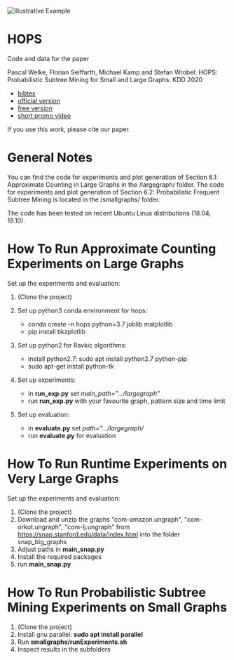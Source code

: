 ![Illustrative Example](estimate.gif)

# HOPS
Code and data for the paper

Pascal Welke, Florian Seiffarth, Michael Kamp and Stefan Wrobel:
HOPS: Probabilistic Subtree Mining for Small and Large Graphs.
KDD 2020 

- [bibtex](https://dblp.uni-trier.de/rec/conf/kdd/WelkeSKW20.html?view=bibtex)
- [official version](https://dl.acm.org/doi/10.1145/3394486.3403180)
- [free version](https://mlai.cs.uni-bonn.de/publications/welke2020-hops)
- [short promo video](https://vimeo.com/445583278)

If you use this work, please cite our paper.


# General Notes

You can find the code for experiments and plot generation of Section 6.1: Approximate Counting in Large Graphs in the /largegraph/ folder.
The code for experiments and plot generation of Section 6.2: Probabilistic Frequent Subtree Mining is located in the /smallgraphs/ folder.

The code has been tested on recent Ubuntu Linux distributions (18.04, 19.10).

# How To Run Approximate Counting Experiments on Large Graphs

Set up the experiments and evaluation:
1. (Clone the project)
2. Set up python3 conda environment for hops:
   * conda create -n hops python=3.7 joblib matplotlib
   * pip install tikzplotlib
3. Set up python2 for Ravkic algorithms:
   * install python2.7: sudo apt install python2.7 python-pip
   * sudo apt-get install python-tk

4. Set up experiments:
   * in **run_exp.py** set *main_path=".../largegraph"*
   * run **run_exp.py** with your favourite graph, pattern size and time limit
5. Set up evaluation:
   * in **evaluate.py** set *path=".../largegraph/*
   * run **evaluate.py** for evaluation 

# How To Run Runtime Experiments on Very Large Graphs
Set up the experiments and evaluation:
1. (Clone the project)
2. Download and unzip the graphs "com-amazon.ungraph", "com-orkut.ungraph", "com-lj.ungraph" from https://snap.stanford.edu/data/index.html into the folder snap_big_graphs
3. Adjust paths in **main_snap.py**
4. Install the required packages
5. run **main_snap.py**

# How To Run Probabilistic Subtree Mining Experiments on Small Graphs

1. (Clone the project)
2. Install gnu parallel: **sudo apt install parallel**
3. Run **smallgraphs/runExperiments.sh**
4. Inspect results in the subfolders
